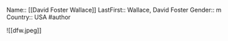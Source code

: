 Name:: [[David Foster Wallace]]
LastFirst:: Wallace, David Foster
Gender:: m
Country:: USA
#author

![[dfw.jpeg]]